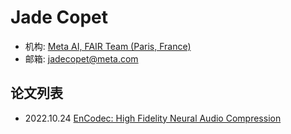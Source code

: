 # Jade Copet

- 机构: [Meta AI, FAIR Team (Paris, France)](../Institutions/FAIR@MetaAI.md)
- 邮箱: jadecopet@meta.com

## 论文列表

- 2022.10.24 [EnCodec: High Fidelity Neural Audio Compression](../Models/Speech_Neural_Codec/2022.10.24_EnCodec.md)